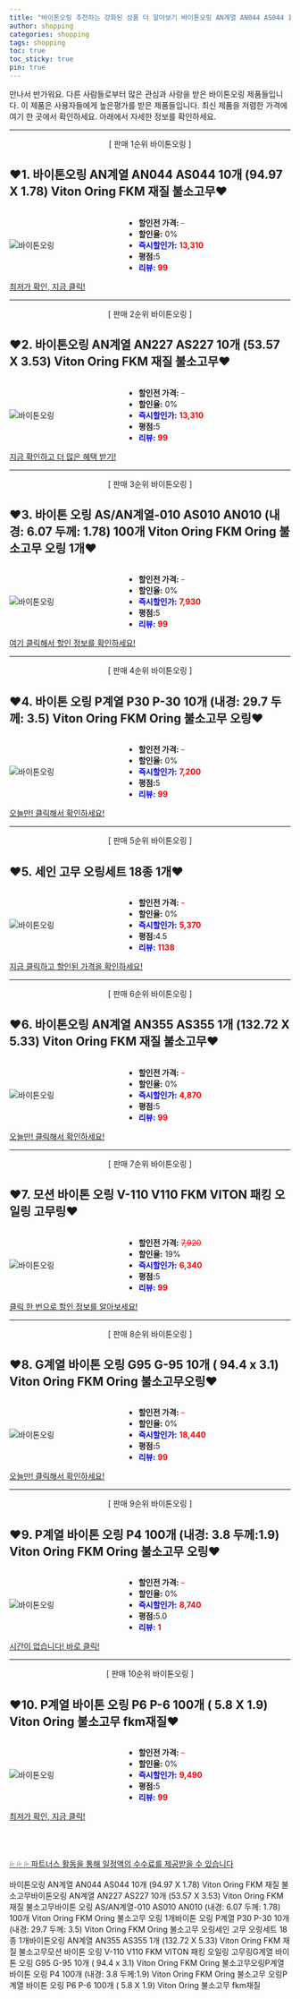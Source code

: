 ```yaml
---
title: "바이톤오링 추천하는 강화된 상품 더 알아보기 바이톤오링 AN계열 AN044 AS044 10개"
author: shopping
categories: shopping
tags: shopping
toc: true
toc_sticky: true
pin: true
---
```

만나서 반가워요. 다른 사람들로부터 많은 관심과 사랑을 받은 바이톤오링 제품들입니다. 이 제품은 사용자들에게 높은평가를 받은 제품들입니다. 최신 제품을 저렴한 가격에 여기 한 곳에서 확인하세요. 아래에서 자세한 정보를 확인하세요.

---
<p class="toplist" style="margin: 0 auto; display: block; width: fit-content;">[ 판매 1순위 바이톤오링 ]</p>

<h2><strong>❤️1. 바이톤오링 AN계열 AN044 AS044 10개 (94.97 X 1.78) Viton Oring FKM 재질 불소고무❤️</strong></h2>

<div style="display: flex; align-items: center;">
    <div style="flex: 0.4;">
        <img src="https://thumbnail10.coupangcdn.com/thumbnails/remote/230x230ex/image/vendor_inventory/27a0/62079bccf37859a609c97c4a08724e0261db3ccb85991cf824046499b9e7.png" alt="바이톤오링" style="max-width: 100%;">
    </div>
    <div style="flex: 0.6; margin-left: 10px;">
        <ul>
            <li><strong>할인전 가격:</strong> <del style="color: red;">-</del></li>
            <li><strong>할인율:</strong> 0%</li>
            <li><span style='color:blue'><strong>즉시할인가:</strong></span> <span style='color:red'><strong>13,310</strong></span></li>
            <li><strong>평점:</strong>5</li>
            <li><span style='color:blue'><strong>리뷰:</strong></span> <span style='color:red'><strong>99</strong></span></li>
        </ul>
    </div>
</div>
<div class="center">
    <a href="https://selin100587001.github.io?lptag=AF9450613&subid=githubio&pageKey=7848202401&traceid=V0-153&itemId=21384204309&vendorItemId=88440984738" class="myButton">
        최저가 확인, 지금 클릭!
    </a>
</div>


---
<p class="toplist" style="margin: 0 auto; display: block; width: fit-content;">[ 판매 2순위 바이톤오링 ]</p>

<h2><strong>❤️2. 바이톤오링 AN계열 AN227 AS227 10개 (53.57 X 3.53) Viton Oring FKM 재질 불소고무❤️</strong></h2>

<div style="display: flex; align-items: center;">
    <div style="flex: 0.4;">
        <img src="https://thumbnail10.coupangcdn.com/thumbnails/remote/230x230ex/image/vendor_inventory/27a0/62079bccf37859a609c97c4a08724e0261db3ccb85991cf824046499b9e7.png" alt="바이톤오링" style="max-width: 100%;">
    </div>
    <div style="flex: 0.6; margin-left: 10px;">
        <ul>
            <li><strong>할인전 가격:</strong> <del style="color: red;">-</del></li>
            <li><strong>할인율:</strong> 0%</li>
            <li><span style='color:blue'><strong>즉시할인가:</strong></span> <span style='color:red'><strong>13,310</strong></span></li>
            <li><strong>평점:</strong>5</li>
            <li><span style='color:blue'><strong>리뷰:</strong></span> <span style='color:red'><strong>99</strong></span></li>
        </ul>
    </div>
</div>
<div class="center">
    <a href="https://selin100587001.github.io?lptag=AF9450613&subid=githubio&pageKey=7848213322&traceid=V0-153&itemId=21384245325&vendorItemId=88441024983" class="myButton">
        지금 확인하고 더 많은 혜택 받기!
    </a>
</div>


---
<p class="toplist" style="margin: 0 auto; display: block; width: fit-content;">[ 판매 3순위 바이톤오링 ]</p>

<h2><strong>❤️3. 바이톤 오링 AS/AN계열-010 AS010 AN010 (내경: 6.07 두께: 1.78) 100개 Viton Oring FKM Oring 불소고무 오링 1개❤️</strong></h2>

<div style="display: flex; align-items: center;">
    <div style="flex: 0.4;">
        <img src="https://thumbnail10.coupangcdn.com/thumbnails/remote/230x230ex/image/vendor_inventory/f4a8/e50dd7e94c15bb0042db39894d07b42251daeffa7d3e1b9bcdb97cd7bb47.jpeg" alt="바이톤오링" style="max-width: 100%;">
    </div>
    <div style="flex: 0.6; margin-left: 10px;">
        <ul>
            <li><strong>할인전 가격:</strong> <del style="color: red;">-</del></li>
            <li><strong>할인율:</strong> 0%</li>
            <li><span style='color:blue'><strong>즉시할인가:</strong></span> <span style='color:red'><strong>7,930</strong></span></li>
            <li><strong>평점:</strong>5</li>
            <li><span style='color:blue'><strong>리뷰:</strong></span> <span style='color:red'><strong>99</strong></span></li>
        </ul>
    </div>
</div>
<div class="center">
    <a href="https://selin100587001.github.io?lptag=AF9450613&subid=githubio&pageKey=7617663217&traceid=V0-153&itemId=20189241306&vendorItemId=87280495107" class="myButton">
        여기 클릭해서 할인 정보를 확인하세요!
    </a>
</div>


---
<p class="toplist" style="margin: 0 auto; display: block; width: fit-content;">[ 판매 4순위 바이톤오링 ]</p>

<h2><strong>❤️4. 바이톤 오링 P계열 P30 P-30 10개 (내경: 29.7 두께: 3.5) Viton Oring FKM Oring 불소고무 오링❤️</strong></h2>

<div style="display: flex; align-items: center;">
    <div style="flex: 0.4;">
        <img src="https://thumbnail10.coupangcdn.com/thumbnails/remote/230x230ex/image/vendor_inventory/f4a8/e50dd7e94c15bb0042db39894d07b42251daeffa7d3e1b9bcdb97cd7bb47.jpeg" alt="바이톤오링" style="max-width: 100%;">
    </div>
    <div style="flex: 0.6; margin-left: 10px;">
        <ul>
            <li><strong>할인전 가격:</strong> <del style="color: red;">-</del></li>
            <li><strong>할인율:</strong> 0%</li>
            <li><span style='color:blue'><strong>즉시할인가:</strong></span> <span style='color:red'><strong>7,200</strong></span></li>
            <li><strong>평점:</strong>5</li>
            <li><span style='color:blue'><strong>리뷰:</strong></span> <span style='color:red'><strong>99</strong></span></li>
        </ul>
    </div>
</div>
<div class="center">
    <a href="https://selin100587001.github.io?lptag=AF9450613&subid=githubio&pageKey=7762627780&traceid=V0-153&itemId=20936844157&vendorItemId=88003197225" class="myButton">
        오늘만! 클릭해서 확인하세요!
    </a>
</div>


---
<p class="toplist" style="margin: 0 auto; display: block; width: fit-content;">[ 판매 5순위 바이톤오링 ]</p>

<h2><strong>❤️5. 세인 고무 오링세트 18종 1개❤️</strong></h2>

<div style="display: flex; align-items: center;">
    <div style="flex: 0.4;">
        <img src="https://thumbnail9.coupangcdn.com/thumbnails/remote/230x230ex/image/retail/images/2020/09/17/13/9/d10560bf-2d15-4af7-a490-895b4382dc6a.jpg" alt="바이톤오링" style="max-width: 100%;">
    </div>
    <div style="flex: 0.6; margin-left: 10px;">
        <ul>
            <li><strong>할인전 가격:</strong> <del style="color: red;">-</del></li>
            <li><strong>할인율:</strong> 0%</li>
            <li><span style='color:blue'><strong>즉시할인가:</strong></span> <span style='color:red'><strong>5,370</strong></span></li>
            <li><strong>평점:</strong>4.5</li>
            <li><span style='color:blue'><strong>리뷰:</strong></span> <span style='color:red'><strong>1138</strong></span></li>
        </ul>
    </div>
</div>
<div class="center">
    <a href="https://selin100587001.github.io?lptag=AF9450613&subid=githubio&pageKey=324605464&traceid=V0-153&itemId=1039180077&vendorItemId=71588677655" class="myButton">
        지금 클릭하고 할인된 가격을 확인하세요!
    </a>
</div>


---
<p class="toplist" style="margin: 0 auto; display: block; width: fit-content;">[ 판매 6순위 바이톤오링 ]</p>

<h2><strong>❤️6. 바이톤오링 AN계열 AN355 AS355 1개 (132.72 X 5.33) Viton Oring FKM 재질 불소고무❤️</strong></h2>

<div style="display: flex; align-items: center;">
    <div style="flex: 0.4;">
        <img src="https://thumbnail10.coupangcdn.com/thumbnails/remote/230x230ex/image/vendor_inventory/27a0/62079bccf37859a609c97c4a08724e0261db3ccb85991cf824046499b9e7.png" alt="바이톤오링" style="max-width: 100%;">
    </div>
    <div style="flex: 0.6; margin-left: 10px;">
        <ul>
            <li><strong>할인전 가격:</strong> <del style="color: red;">-</del></li>
            <li><strong>할인율:</strong> 0%</li>
            <li><span style='color:blue'><strong>즉시할인가:</strong></span> <span style='color:red'><strong>4,870</strong></span></li>
            <li><strong>평점:</strong>5</li>
            <li><span style='color:blue'><strong>리뷰:</strong></span> <span style='color:red'><strong>99</strong></span></li>
        </ul>
    </div>
</div>
<div class="center">
    <a href="https://selin100587001.github.io?lptag=AF9450613&subid=githubio&pageKey=7848209200&traceid=V0-153&itemId=21384230355&vendorItemId=88441010673" class="myButton">
        오늘만! 클릭해서 확인하세요!
    </a>
</div>


---
<p class="toplist" style="margin: 0 auto; display: block; width: fit-content;">[ 판매 7순위 바이톤오링 ]</p>

<h2><strong>❤️7. 모션 바이톤 오링 V-110 V110 FKM VITON 패킹 오일링 고무링❤️</strong></h2>

<div style="display: flex; align-items: center;">
    <div style="flex: 0.4;">
        <img src="https://thumbnail10.coupangcdn.com/thumbnails/remote/230x230ex/image/vendor_inventory/c7e2/b342ea116266774ce2a8a232165362470b4857c49f6cb973f326dd5a5761.jpg" alt="바이톤오링" style="max-width: 100%;">
    </div>
    <div style="flex: 0.6; margin-left: 10px;">
        <ul>
            <li><strong>할인전 가격:</strong> <del style="color: red;">7,920</del></li>
            <li><strong>할인율:</strong> 19%</li>
            <li><span style='color:blue'><strong>즉시할인가:</strong></span> <span style='color:red'><strong>6,340</strong></span></li>
            <li><strong>평점:</strong>5</li>
            <li><span style='color:blue'><strong>리뷰:</strong></span> <span style='color:red'><strong>99</strong></span></li>
        </ul>
    </div>
</div>
<div class="center">
    <a href="https://selin100587001.github.io?lptag=AF9450613&subid=githubio&pageKey=7344340156&traceid=V0-153&itemId=18884556203&vendorItemId=86012853385" class="myButton">
        클릭 한 번으로 할인 정보를 알아보세요!
    </a>
</div>


---
<p class="toplist" style="margin: 0 auto; display: block; width: fit-content;">[ 판매 8순위 바이톤오링 ]</p>

<h2><strong>❤️8. G계열 바이톤 오링 G95 G-95 10개 ( 94.4 x 3.1) Viton Oring FKM Oring 불소고무오링❤️</strong></h2>

<div style="display: flex; align-items: center;">
    <div style="flex: 0.4;">
        <img src="https://thumbnail10.coupangcdn.com/thumbnails/remote/230x230ex/image/vendor_inventory/27a0/62079bccf37859a609c97c4a08724e0261db3ccb85991cf824046499b9e7.png" alt="바이톤오링" style="max-width: 100%;">
    </div>
    <div style="flex: 0.6; margin-left: 10px;">
        <ul>
            <li><strong>할인전 가격:</strong> <del style="color: red;">-</del></li>
            <li><strong>할인율:</strong> 0%</li>
            <li><span style='color:blue'><strong>즉시할인가:</strong></span> <span style='color:red'><strong>18,440</strong></span></li>
            <li><strong>평점:</strong>5</li>
            <li><span style='color:blue'><strong>리뷰:</strong></span> <span style='color:red'><strong>99</strong></span></li>
        </ul>
    </div>
</div>
<div class="center">
    <a href="https://selin100587001.github.io?lptag=AF9450613&subid=githubio&pageKey=7848199134&traceid=V0-153&itemId=21384191323&vendorItemId=88440971965" class="myButton">
        오늘만! 클릭해서 확인하세요!
    </a>
</div>


---
<p class="toplist" style="margin: 0 auto; display: block; width: fit-content;">[ 판매 9순위 바이톤오링 ]</p>

<h2><strong>❤️9. P계열 바이톤 오링 P4 100개 (내경: 3.8 두께:1.9) Viton Oring FKM Oring 불소고무 오링❤️</strong></h2>

<div style="display: flex; align-items: center;">
    <div style="flex: 0.4;">
        <img src="https://thumbnail10.coupangcdn.com/thumbnails/remote/230x230ex/image/vendor_inventory/f4a8/e50dd7e94c15bb0042db39894d07b42251daeffa7d3e1b9bcdb97cd7bb47.jpeg" alt="바이톤오링" style="max-width: 100%;">
    </div>
    <div style="flex: 0.6; margin-left: 10px;">
        <ul>
            <li><strong>할인전 가격:</strong> <del style="color: red;">-</del></li>
            <li><strong>할인율:</strong> 0%</li>
            <li><span style='color:blue'><strong>즉시할인가:</strong></span> <span style='color:red'><strong>8,740</strong></span></li>
            <li><strong>평점:</strong>5.0</li>
            <li><span style='color:blue'><strong>리뷰:</strong></span> <span style='color:red'><strong>1</strong></span></li>
        </ul>
    </div>
</div>
<div class="center">
    <a href="https://selin100587001.github.io?lptag=AF9450613&subid=githubio&pageKey=7617691445&traceid=V0-153&itemId=20189372849&vendorItemId=87280624023" class="myButton">
        시간이 없습니다! 바로 클릭!
    </a>
</div>


---
<p class="toplist" style="margin: 0 auto; display: block; width: fit-content;">[ 판매 10순위 바이톤오링 ]</p>

<h2><strong>❤️10. P계열 바이톤 오링 P6 P-6 100개 ( 5.8 X 1.9) Viton Oring 불소고무 fkm재질❤️</strong></h2>

<div style="display: flex; align-items: center;">
    <div style="flex: 0.4;">
        <img src="https://thumbnail10.coupangcdn.com/thumbnails/remote/230x230ex/image/vendor_inventory/27a0/62079bccf37859a609c97c4a08724e0261db3ccb85991cf824046499b9e7.png" alt="바이톤오링" style="max-width: 100%;">
    </div>
    <div style="flex: 0.6; margin-left: 10px;">
        <ul>
            <li><strong>할인전 가격:</strong> <del style="color: red;">-</del></li>
            <li><strong>할인율:</strong> 0%</li>
            <li><span style='color:blue'><strong>즉시할인가:</strong></span> <span style='color:red'><strong>9,490</strong></span></li>
            <li><strong>평점:</strong>5</li>
            <li><span style='color:blue'><strong>리뷰:</strong></span> <span style='color:red'><strong>99</strong></span></li>
        </ul>
    </div>
</div>
<div class="center">
    <a href="https://selin100587001.github.io?lptag=AF9450613&subid=githubio&pageKey=7848212792&traceid=V0-153&itemId=21384243548&vendorItemId=88441023377" class="myButton">
        최저가 확인, 지금 클릭!
    </a>
</div>

<br><br><br>[💦 💦 💦 파트너스 활동을 통해 일정액의 수수료를 제공받을 수 있습니다](https://link.coupang.com/a/bcpT2c)<br><br>바이톤오링 AN계열 AN044 AS044 10개 (94.97 X 1.78) Viton Oring FKM 재질 불소고무바이톤오링 AN계열 AN227 AS227 10개 (53.57 X 3.53) Viton Oring FKM 재질 불소고무바이톤 오링 AS/AN계열-010 AS010 AN010 (내경: 6.07 두께: 1.78) 100개 Viton Oring FKM Oring 불소고무 오링 1개바이톤 오링 P계열 P30 P-30 10개 (내경: 29.7 두께: 3.5) Viton Oring FKM Oring 불소고무 오링세인 고무 오링세트 18종 1개바이톤오링 AN계열 AN355 AS355 1개 (132.72 X 5.33) Viton Oring FKM 재질 불소고무모션 바이톤 오링 V-110 V110 FKM VITON 패킹 오일링 고무링G계열 바이톤 오링 G95 G-95 10개 ( 94.4 x 3.1) Viton Oring FKM Oring 불소고무오링P계열 바이톤 오링 P4 100개 (내경: 3.8 두께:1.9) Viton Oring FKM Oring 불소고무 오링P계열 바이톤 오링 P6 P-6 100개 ( 5.8 X 1.9) Viton Oring 불소고무 fkm재질